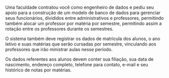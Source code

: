 Uma faculdade contratou você como engenheiro de dados e pediu seu apoio para a construção de um modelo de banco de dados para gerenciar seus funcionários, divididos entre administrativos e professores,
permitindo também alocar um professor por matéria por semestre, permitindo assim a rotação entre os professores durante os semestres.

O sistema também deve registrar os dados de matrícula dos alunos, o ano letivo e suas matérias que serão cursadas por semestre, vinculando aos professores que irão ministrar aulas nesse período.

Os dados referentes aos alunos devem conter sua filiação, sua data de nascimento, endereço completo, telefone para contato, e-mail e seu histórico de notas por matérias.
